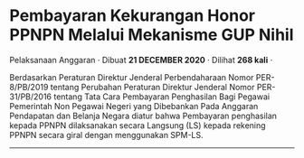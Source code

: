 Pembayaran Kekurangan Honor PPNPN Melalui Mekanisme GUP Nihil
=============================================================

Pelaksanaan Anggaran · Dibuat **21 DECEMBER 2020** · Dilihat **268 kali** ·

Berdasarkan Peraturan Direktur Jenderal Perbendaharaan Nomor PER-8/PB/2019 tentang Perubahan Peraturan Direktur Jenderal Nomor PER-31/PB/2016 tentang Tata Cara Pembayaran Penghasilan Bagi Pegawai Pemerintah Non Pegawai Negeri yang Dibebankan Pada Anggaran Pendapatan dan Belanja Negara diatur bahwa Pembayaran penghasilan kepada PPNPN dilaksanakan secara Langsung (LS) kepada rekening PPNPN secara giral dengan menggunakan SPM-LS.  

  
  
  

* * *